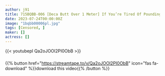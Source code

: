 ```yaml
---
author: j91
title: 715BQBB-006 [Deca Butt Over 1 Meter] If You’re Tired Of Pounding A Big Butt With A High Sense Of Beauty In The Back And Getting Tired, Heaven Will Be Squid At The Cowgirl Position
date: 2023-07-24T00:00:00Z
image: "1bqbb00006pl.jpg"
tags: [Censored, ]
maker: []
actress: []
---
```



{{< youtubepl Qa2oJOOl2PI0ObB >}}
###

{{% button href="https://streamtape.to/v/Qa2oJOOl2PI0ObB" icon="fas fa-download" %}}download this video{{% /button %}}
